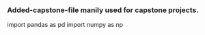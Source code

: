 ### Added-capstone-file manily used for capstone projects.


import pandas as pd
import numpy as np
